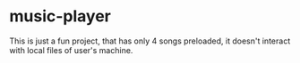 # music-player

This is just a fun project, that has only 4 songs preloaded, it doesn't interact with local files of user's machine.
